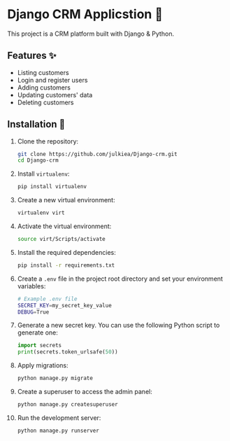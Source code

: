 # Django CRM Applicstion 👥
This project is a CRM platform built with Django & Python. 

## Features ✨
- Listing customers
- Login and register users
- Adding customers
- Updating customers' data
- Deleting customers

## Installation 🔧

1. Clone the repository:
   
    ```bash
    git clone https://github.com/julkiea/Django-crm.git
    cd Django-crm
    ```

2. Install `virtualenv`:
    ```bash
    pip install virtualenv
    ```

3. Create a new virtual environment:
    ```bash
    virtualenv virt
    ```

4. Activate the virtual environment:
    ```bash
    source virt/Scripts/activate
    ```

5. Install the required dependencies:
    ```bash
    pip install -r requirements.txt
    ```

6. Create a `.env` file in the project root directory and set your environment variables:
     ```bash
    # Example .env file
    SECRET_KEY=my_secret_key_value
    DEBUG=True
    ```
     
8. Generate a new secret key. You can use the following Python script to generate one:

   ```python
   import secrets
   print(secrets.token_urlsafe(50))


9. Apply migrations:
    ```bash
    python manage.py migrate
    ```

10. Create a superuser to access the admin panel:
    ```bash
    python manage.py createsuperuser
    ```

11. Run the development server:
    ```bash
    python manage.py runserver
    ```
